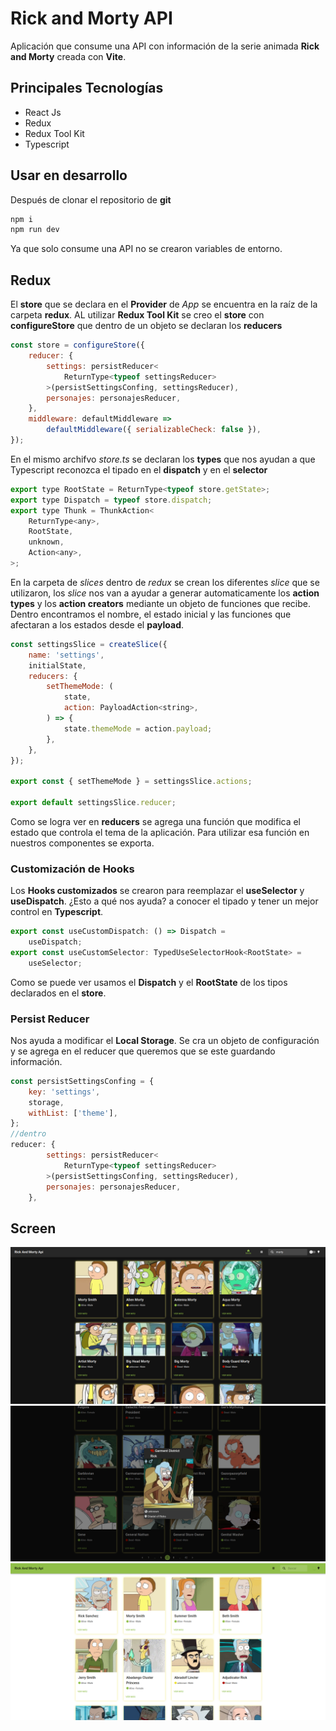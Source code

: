 # Rick and Morty API

Aplicación que consume una API con información de la serie animada **Rick and Morty** creada con **Vite**.

## Principales Tecnologías

-  React Js
-  Redux
-  Redux Tool Kit
-  Typescript

## Usar en desarrollo

Después de clonar el repositorio de **git**

```bash
npm i
npm run dev
```

Ya que solo consume una API no se crearon variables de entorno.

## Redux

El **store** que se declara en el **Provider** de _App_ se encuentra en la raíz de la carpeta **redux**. AL utilizar **Redux Tool Kit** se creo el **store** con **configureStore** que dentro de un objeto se declaran los **reducers**

```javascript
const store = configureStore({
	reducer: {
		settings: persistReducer<
			ReturnType<typeof settingsReducer>
		>(persistSettingsConfing, settingsReducer),
		personajes: personajesReducer,
	},
	middleware: defaultMiddleware =>
		defaultMiddleware({ serializableCheck: false }),
});
```

En el mismo archifvo _store.ts_ se declaran los **types** que nos ayudan a que Typescript reconozca el tipado en el **dispatch** y en el **selector**

```javascript
export type RootState = ReturnType<typeof store.getState>;
export type Dispatch = typeof store.dispatch;
export type Thunk = ThunkAction<
	ReturnType<any>,
	RootState,
	unknown,
	Action<any>,
>;
```

En la carpeta de _slices_ dentro de _redux_ se crean los diferentes _slice_ que se utilizaron, los _slice_ nos van a ayudar a generar automaticamente los **action types** y los **action creators** mediante un objeto de funciones que recibe. Dentro encontramos el nombre, el estado inicial y las funciones que afectaran a los estados desde el **payload**.

```javascript
const settingsSlice = createSlice({
	name: 'settings',
	initialState,
	reducers: {
		setThemeMode: (
			state,
			action: PayloadAction<string>,
		) => {
			state.themeMode = action.payload;
		},
	},
});

export const { setThemeMode } = settingsSlice.actions;

export default settingsSlice.reducer;
```

Como se logra ver en **reducers** se agrega una función que modifica el estado que controla el tema de la aplicación. Para utilizar esa función en nuestros componentes se exporta.

### Customización de Hooks

Los **Hooks customizados** se crearon para reemplazar el **useSelector** y **useDispatch**. ¿Esto a qué nos ayuda? a conocer el tipado y tener un mejor control en **Typescript**.

```javascript
export const useCustomDispatch: () => Dispatch =
	useDispatch;
export const useCustomSelector: TypedUseSelectorHook<RootState> =
	useSelector;
```

Como se puede ver usamos el **Dispatch** y el **RootState** de los tipos declarados en el **store**.

### Persist Reducer

Nos ayuda a modificar el **Local Storage**. Se cra un objeto de configuración y se agrega en el reducer que queremos que se este guardando información.

```javascript
const persistSettingsConfing = {
	key: 'settings',
	storage,
	withList: ['theme'],
};
//dentro
reducer: {
		settings: persistReducer<
			ReturnType<typeof settingsReducer>
		>(persistSettingsConfing, settingsReducer),
		personajes: personajesReducer,
	},
```

## Screen

![ss_1](./assets/screen_1.png)
![ss_1](./assets/screen_2.png)
![ss_1](./assets/screen_3.png)
